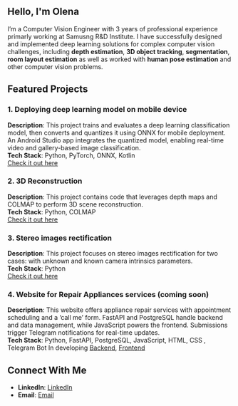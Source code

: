 ## Hello, I'm Olena

I’m a Computer Vision Engineer with 3 years of professional experience primarly working at Samusng R&D Institute. I have successfully designed and implemented deep learning solutions for complex computer vision challenges, including **depth estimation**, **3D object tracking**, **segmentation**, **room layout estimation** as well as worked with **human pose estimation** and other computer vision problems.

## Featured Projects

### 1. Deploying deep learning model on mobile device
**Description**: This project trains and evaluates a deep learning classification model, then converts and quantizes it using ONNX for mobile deployment. An Android Studio app integrates the quantized model, enabling real-time video and gallery-based image classification.  
**Tech Stack**: Python, PyTorch, ONNX, Kotlin  
[Check it out here](https://github.com/Ramina16/Quantization)

### 2. 3D Reconstruction
**Description**: This project contains code that leverages depth maps and COLMAP to perform 3D scene reconstruction.  
**Tech Stack**: Python, COLMAP  
[Check it out here](https://github.com/Ramina16/3D_reconstruction)

### 3. Stereo images rectification
**Description**: This project focuses on stereo images rectification for two cases: with unknown and known camera intrinsics parameters.  
**Tech Stack**: Python  
[Check it out here](https://github.com/Ramina16/images_rectification)

### 4. Website for Repair Appliances services (coming soon)
**Description**: This website offers appliance repair services with appointment scheduling and a ‘call me’ form. FastAPI and PostgreSQL handle backend and data management, while JavaScript powers the frontend. Submissions trigger Telegram notifications for real-time updates.  
**Tech Stack**: Python, FastAPI, PostgreSQL, JavaScript, HTML, CSS , Telegram Bot 
In developing [Backend](https://github.com/Ramina16/website_appliances), [Frontend](https://github.com/Ramina16/appliances-frontend)

## Connect With Me
- **LinkedIn**: [LinkedIn](https://www.linkedin.com/in/olena-kolodiazhna/)
- **Email**: [Email](kolodiazhna.len4@gmail.com)
